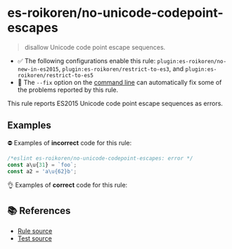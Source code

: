 # es-roikoren/no-unicode-codepoint-escapes
> disallow Unicode code point escape sequences.

- ✅ The following configurations enable this rule: `plugin:es-roikoren/no-new-in-es2015`, `plugin:es-roikoren/restrict-to-es3`, and `plugin:es-roikoren/restrict-to-es5`
- 🔧 The `--fix` option on the [command line](https://eslint.org/docs/user-guide/command-line-interface#fixing-problems) can automatically fix some of the problems reported by this rule.

This rule reports ES2015 Unicode code point escape sequences as errors.

## Examples

⛔ Examples of **incorrect** code for this rule:

```js
/*eslint es-roikoren/no-unicode-codepoint-escapes: error */
const a\u{31} = `foo`;
const a2 = 'a\u{62}b';
```

👌 Examples of **correct** code for this rule:

<eslint-playground type="good" code="/*eslint es-roikoren/no-unicode-codepoint-escapes: error */
const a\u0031 = `foo`
const a2 = 'a\u0062b'
" />

## 📚 References

- [Rule source](https://github.com/roikoren755/eslint-plugin-es/blob/v3.0.1/src/rules/no-unicode-codepoint-escapes.ts)
- [Test source](https://github.com/roikoren755/eslint-plugin-es/blob/v3.0.1/tests/src/rules/no-unicode-codepoint-escapes.ts)
